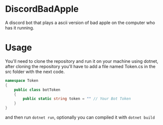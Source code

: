 # DiscordBadApple
A discord bot that plays a ascii version of bad apple on the computer who has it running.

# Usage

You'll need to clone the repository and run it on your machine using dotnet, after cloning the repository you'll have to add a file named Token.cs in the src folder with the next code.  
```csharp
namespace Token
{
    public class botToken
    {
        public static string token = "" // Your Bot Token 
    }
}
```
and then run `dotnet run`, optionally you can compiled it with `dotnet build`




